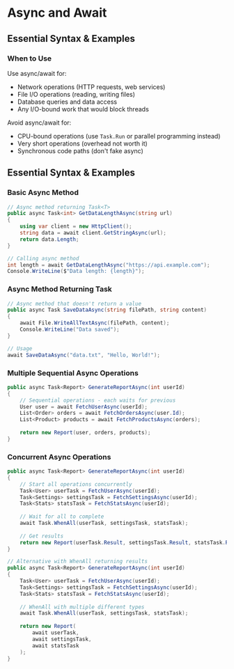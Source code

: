 # Async and Await
## Essential Syntax & Examples
### When to Use

Use async/await for:
- Network operations (HTTP requests, web services)
- File I/O operations (reading, writing files)
- Database queries and data access
- Any I/O-bound work that would block threads

Avoid async/await for:
- CPU-bound operations (use `Task.Run` or parallel programming instead)
- Very short operations (overhead not worth it)
- Synchronous code paths (don't fake async)

## Essential Syntax & Examples

### Basic Async Method

```csharp
// Async method returning Task<T>
public async Task<int> GetDataLengthAsync(string url)
{
    using var client = new HttpClient();
    string data = await client.GetStringAsync(url);
    return data.Length;
}

// Calling async method
int length = await GetDataLengthAsync("https://api.example.com");
Console.WriteLine($"Data length: {length}");
```

### Async Method Returning Task

```csharp
// Async method that doesn't return a value
public async Task SaveDataAsync(string filePath, string content)
{
    await File.WriteAllTextAsync(filePath, content);
    Console.WriteLine("Data saved");
}

// Usage
await SaveDataAsync("data.txt", "Hello, World!");
```

### Multiple Sequential Async Operations

```csharp
public async Task<Report> GenerateReportAsync(int userId)
{
    // Sequential operations - each waits for previous
    User user = await FetchUserAsync(userId);
    List<Order> orders = await FetchOrdersAsync(user.Id);
    List<Product> products = await FetchProductsAsync(orders);
    
    return new Report(user, orders, products);
}
```

### Concurrent Async Operations

```csharp
public async Task<Report> GenerateReportAsync(int userId)
{
    // Start all operations concurrently
    Task<User> userTask = FetchUserAsync(userId);
    Task<Settings> settingsTask = FetchSettingsAsync(userId);
    Task<Stats> statsTask = FetchStatsAsync(userId);
    
    // Wait for all to complete
    await Task.WhenAll(userTask, settingsTask, statsTask);
    
    // Get results
    return new Report(userTask.Result, settingsTask.Result, statsTask.Result);
}

// Alternative with WhenAll returning results
public async Task<Report> GenerateReportAsync(int userId)
{
    Task<User> userTask = FetchUserAsync(userId);
    Task<Settings> settingsTask = FetchSettingsAsync(userId);
    Task<Stats> statsTask = FetchStatsAsync(userId);
    
    // WhenAll with multiple different types
    await Task.WhenAll(userTask, settingsTask, statsTask);
    
    return new Report(
        await userTask,
        await settingsTask,
        await statsTask
    );
}
```

